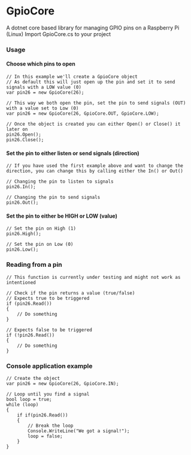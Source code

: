 # GpioCore
A dotnet core based library for managing GPIO pins on a Raspberry Pi (Linux)
Import GpioCore.cs to your project


### Usage

#### Choose which pins to open
```
// In this example we'll create a GpioCore object
// As default this will just open up the pin and set it to send signals with a LOW value (0)
var pin26 = new GpioCore(26);

// This way we both open the pin, set the pin to send signals (OUT) with a value set to Low (0)
var pin26 = new GpioCore(26, GpioCore.OUT, GpioCore.LOW);

// Once the object is created you can either Open() or Close() it later on
pin26.Open();
pin26.Close();
```


#### Set the pin to either listen or send signals (direction)
```
// If you have used the first example above and want to change the direction, you can change this by calling either the In() or Out()

// Changing the pin to listen to signals
pin26.In();

// Changing the pin to send signals
pin26.Out();
```


#### Set the pin to either be HIGH or LOW  (value)
```
// Set the pin on High (1)
pin26.High();

// Set the pin on Low (0)
pin26.Low();
```

### Reading from a pin
```
// This function is currently under testing and might not work as intentioned

// Check if the pin returns a value (true/false)
// Expects true to be triggered
if (pin26.Read())
{
    // Do something
}

// Expects false to be triggered
if (!pin26.Read())
{
    // Do something
}
```


### Console application example
```
// Create the object
var pin26 = new GpioCore(26, GpioCore.IN);

// Loop until you find a signal
bool loop = true;
while (loop)
{
    if if(pin26.Read())
    {
        // Break the loop
        Console.WriteLine("We got a signal!");
        loop = false;
    }
}
```
